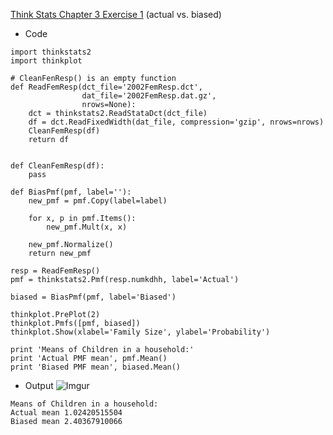 [Think Stats Chapter 3 Exercise 1](http://greenteapress.com/thinkstats2/html/thinkstats2004.html#toc31) (actual vs. biased)

* Code
```
import thinkstats2
import thinkplot

# CleanFenResp() is an empty function
def ReadFemResp(dct_file='2002FemResp.dct',
                dat_file='2002FemResp.dat.gz',
                nrows=None):
    dct = thinkstats2.ReadStataDct(dct_file)
    df = dct.ReadFixedWidth(dat_file, compression='gzip', nrows=nrows)
    CleanFemResp(df)
    return df


def CleanFemResp(df):
    pass

def BiasPmf(pmf, label=''):
    new_pmf = pmf.Copy(label=label)

    for x, p in pmf.Items():
        new_pmf.Mult(x, x)

    new_pmf.Normalize()
    return new_pmf

resp = ReadFemResp()
pmf = thinkstats2.Pmf(resp.numkdhh, label='Actual')

biased = BiasPmf(pmf, label='Biased')

thinkplot.PrePlot(2)
thinkplot.Pmfs([pmf, biased])
thinkplot.Show(xlabel='Family Size', ylabel='Probability')

print 'Means of Children in a household:'
print 'Actual PMF mean', pmf.Mean()
print 'Biased PMF mean', biased.Mean()
```

* Output
![Imgur](http://i.imgur.com/LaoisUM.png)
```
Means of Children in a household:
Actual mean 1.02420515504
Biased mean 2.40367910066
```


